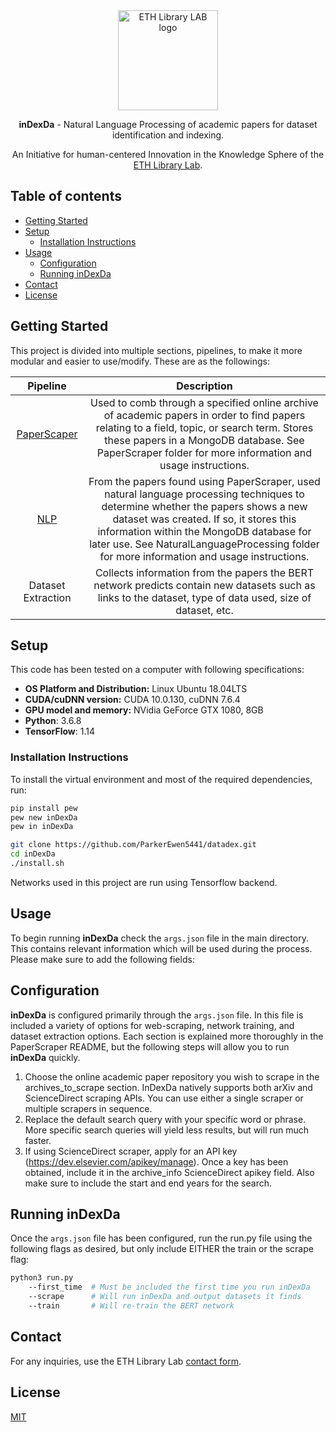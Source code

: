 <div align="center">
  <a href="https://www.librarylab.ethz.ch"><img src="https://www.librarylab.ethz.ch/wp-content/uploads/2018/05/logo.svg" alt="ETH Library LAB logo" height="160"></a>
  
  <br/>
  
  <p><strong>inDexDa</strong> - Natural Language Processing of academic papers for dataset identification and indexing.</p>
  
  <p>An Initiative for human-centered Innovation in the Knowledge Sphere of the <a href="https://www.librarylab.ethz.ch">ETH Library Lab</a>.</p>

</div>

## Table of contents

- [Getting Started](#getting-started)
- [Setup](#setup)
    - [Installation Instructions](#installation-instructions)
- [Usage](#usage)
    - [Configuration](#configuration)
    - [Running inDexDa](#running-indexda)
- [Contact](#contact)
- [License](#license)

## Getting Started

This project is divided into multiple sections, pipelines, to make it more modular and easier to use/modify. These are as the followings:

| Pipeline | Description |
|:-----:|:-----:|
| [PaperScaper](/PaperScaper) | Used to comb through a specified online archive of academic papers in order to find papers relating to a field, topic, or search term. Stores these papers in a MongoDB database. See PaperScraper folder for more information and usage instructions. |
| [NLP](/NLP) | From the papers found using PaperScraper, used natural language processing techniques to determine whether the papers shows a new dataset was created. If so, it stores this information within the MongoDB database for later use. See NaturalLanguageProcessing folder for more information and usage instructions. |
| Dataset Extraction | Collects information from the papers the BERT network predicts contain new datasets such as links to the dataset, type of data used, size of dataset, etc. |

## Setup

This code has been tested on a computer with following specifications:
* __OS Platform and Distribution:__ Linux Ubuntu 18.04LTS
* __CUDA/cuDNN version:__ CUDA 10.0.130, cuDNN 7.6.4
* __GPU model and memory:__ NVidia GeForce GTX 1080, 8GB
* __Python__: 3.6.8
* __TensorFlow__: 1.14

### Installation Instructions

To install the virtual environment and most of the required dependencies, run:

```bash
pip install pew
pew new inDexDa
pew in inDexDa

git clone https://github.com/ParkerEwen5441/datadex.git
cd inDexDa
./install.sh
```

Networks used in this project are run using Tensorflow backend.

## Usage

To begin running __inDexDa__ check the `args.json` file in the main directory. This contains
relevant information which will be used during the process. Please make sure to add the
following fields:

## Configuration
__inDexDa__ is configured primarily through the `args.json` file. In this file is included
a variety of options for web-scraping, network training, and dataset extraction options.
Each section is explained more thoroughly in the PaperScraper README, but the following
steps will allow you to run __inDexDa__ quickly.

1. Choose the online academic paper repository you wish to scrape in the archives_to_scrape
section. InDexDa natively supports both arXiv and ScienceDirect scraping APIs. You can
use either a single scraper or multiple scrapers in sequence.
2. Replace the default search query with your specific word or phrase. More specific search
queries will yield less results, but will run much faster.
3. If using ScienceDirect scraper, apply for an API key (https://dev.elsevier.com/apikey/manage).
Once a key has been obtained, include it in the archive_info ScienceDirect apikey field.
Also make sure to include the start and end years for the search.

## Running inDexDa
Once the `args.json` file has been configured, run the run.py file using the following flags
as desired, but only include EITHER the train or the scrape flag:

```bash
python3 run.py
    --first_time  # Must be included the first time you run inDexDa
    --scrape      # Will run inDexDa and output datasets it finds
    --train       # Will re-train the BERT network
```

## Contact

For any inquiries, use the ETH Library Lab [contact form](https://www.librarylab.ethz.ch/contact/).

## License

[MIT](LICENSE)
